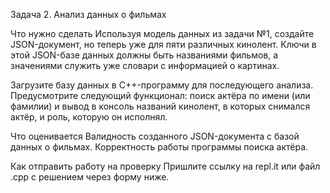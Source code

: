 Задача 2. Анализ данных о фильмах


Что нужно сделать
Используя модель данных из задачи №1, создайте JSON-документ, но теперь уже для пяти различных кинолент. Ключи в этой JSON-базе данных должны быть названиями фильмов, а значениями служить уже словари с информацией о картинах.

Загрузите базу данных в C++-программу для последующего анализа. Предусмотрите следующий функционал: поиск актёра по имени (или фамилии) и вывод в консоль названий кинолент, в которых снимался актёр, и роль, которую он исполнял.



Что оценивается
Валидность созданного JSON-документа с базой данных о фильмах. Корректность работы программы поиска актёра.



Как отправить работу на проверку
Пришлите ссылку на repl.it или файл .срр с решением через форму ниже.
